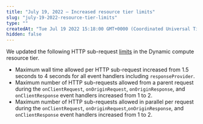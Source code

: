 ```yaml
---
title: "July 19, 2022 — Increased resource tier limits"
slug: "july-19-2022-resource-tier-limits"
type: ""
createdAt: "Tue Jul 19 2022 15:18:00 GMT+0000 (Coordinated Universal Time)"
hidden: false
---
```

We updated the following HTTP sub-request [limits](doc:resource-tier-limitations) in the Dynamic compute resource tier.

- Maximum wall time allowed per HTTP sub-request increased from 1.5 seconds to 4 seconds for all event handlers including `responseProvider`.
- Maximum number of HTTP sub-requests allowed from a parent request during the `onClientRequest`, `onOriginRequest`, `onOriginResponse`, and `onClientResponse` event handlers increased from 1 to 2.
- Maximum number of HTTP sub-requests allowed in parallel per request during the `onClientRequest`, `onOriginRequest`,`onOriginResponse`, and `onClientResponse` event handlers increased from 1 to 2.